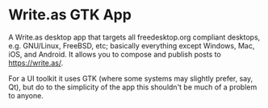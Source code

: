 # Write.as GTK App
A Write.as desktop app that targets all freedesktop.org compliant desktops, e.g. 
GNU/Linux, FreeBSD, etc; basically everything except Windows, Mac, iOS, and 
Android. It allows you to compose and publish posts to https://write.as/.

For a UI toolkit it uses GTK (where some systems may slightly prefer, say, Qt), 
but do to the simplicity of the app this shouldn't be much of a problem to anyone.
